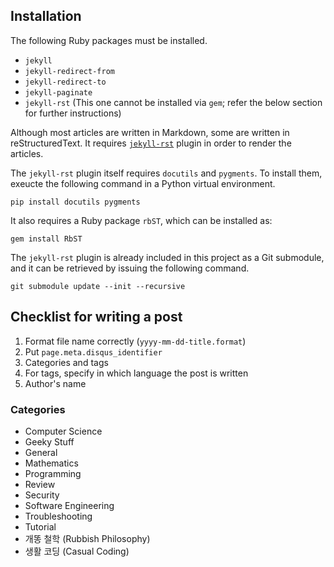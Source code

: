 ## Installation

The following Ruby packages must be installed.

* `jekyll`
* `jekyll-redirect-from`
* `jekyll-redirect-to`
* `jekyll-paginate`
* `jekyll-rst` (This one cannot be installed via `gem`; refer the below section
   for further instructions)

Although most articles are written in Markdown, some are written in
reStructuredText. It requires
[`jekyll-rst`](https://github.com/xdissent/jekyll-rst) plugin in order to
render the articles.

The `jekyll-rst` plugin itself requires `docutils` and `pygments`. To install
them, exeucte the following command in a Python virtual environment.

    pip install docutils pygments

It also requires a Ruby package `rbST`, which can be installed as:

    gem install RbST

The `jekyll-rst` plugin is already included in this project as a Git submodule,
and it can be retrieved by issuing the following command.

    git submodule update --init --recursive

## Checklist for writing a post

1. Format file name correctly (`yyyy-mm-dd-title.format`)
1. Put `page.meta.disqus_identifier`
1. Categories and tags
  1. For tags, specify in which language the post is written
1. Author's name

### Categories

- Computer Science
- Geeky Stuff
- General
- Mathematics
- Programming
- Review
- Security
- Software Engineering
- Troubleshooting
- Tutorial
- 개똥 철학 (Rubbish Philosophy)
- 생활 코딩 (Casual Coding)
